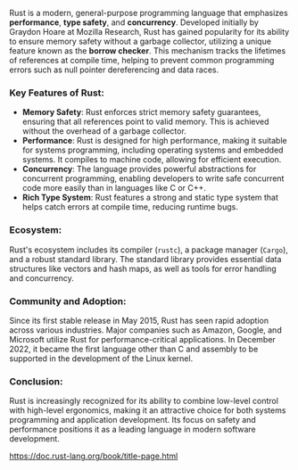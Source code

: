Rust is a modern, general-purpose programming language that emphasizes **performance**, **type safety**, and **concurrency**. Developed initially by Graydon Hoare at Mozilla Research, Rust has gained popularity for its ability to ensure memory safety without a garbage collector, utilizing a unique feature known as the **borrow checker**. This mechanism tracks the lifetimes of references at compile time, helping to prevent common programming errors such as null pointer dereferencing and data races.

### Key Features of Rust:

- **Memory Safety**: Rust enforces strict memory safety guarantees, ensuring that all references point to valid memory. This is achieved without the overhead of a garbage collector.
- **Performance**: Rust is designed for high performance, making it suitable for systems programming, including operating systems and embedded systems. It compiles to machine code, allowing for efficient execution.
- **Concurrency**: The language provides powerful abstractions for concurrent programming, enabling developers to write safe concurrent code more easily than in languages like C or C++.
- **Rich Type System**: Rust features a strong and static type system that helps catch errors at compile time, reducing runtime bugs.

### Ecosystem:

Rust's ecosystem includes its compiler (`rustc`), a package manager (`Cargo`), and a robust standard library. The standard library provides essential data structures like vectors and hash maps, as well as tools for error handling and concurrency.

### Community and Adoption:

Since its first stable release in May 2015, Rust has seen rapid adoption across various industries. Major companies such as Amazon, Google, and Microsoft utilize Rust for performance-critical applications. In December 2022, it became the first language other than C and assembly to be supported in the development of the Linux kernel.

### Conclusion:

Rust is increasingly recognized for its ability to combine low-level control with high-level ergonomics, making it an attractive choice for both systems programming and application development. Its focus on safety and performance positions it as a leading language in modern software development.

https://doc.rust-lang.org/book/title-page.html
